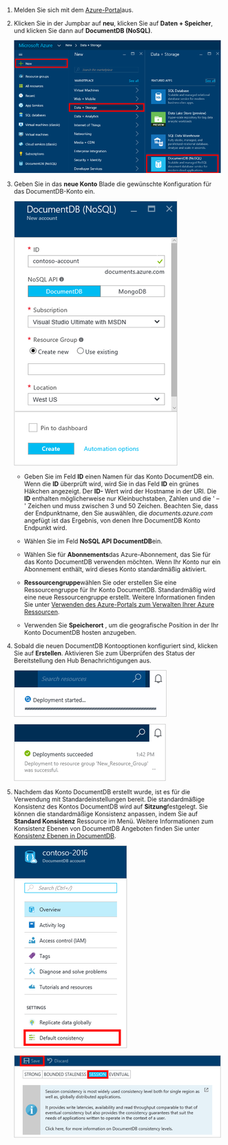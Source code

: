 1.  Melden Sie sich mit dem [Azure-Portal](https://portal.azure.com/)aus.
2.  Klicken Sie in der Jumpbar auf **neu**, klicken Sie auf **Daten + Speicher**, und klicken Sie dann auf **DocumentDB (NoSQL)**.

    ![Screenshot der Azure-Portal Hervorhebung Weitere Dienste und DocumentDB (NoSQL)](./media/documentdb-create-dbaccount/create-nosql-db-databases-json-tutorial-1.png)  

3. Geben Sie in das **neue Konto** Blade die gewünschte Konfiguration für das DocumentDB-Konto ein.

    ![Screenshot des neuen DocumentDB Blades](./media/documentdb-create-dbaccount/create-nosql-db-databases-json-tutorial-2.png)

    - Geben Sie im Feld **ID** einen Namen für das Konto DocumentDB ein.  Wenn die **ID** überprüft wird, wird Sie in das Feld **ID** ein grünes Häkchen angezeigt. Der **ID-** Wert wird der Hostname in der URI. Die **ID** enthalten möglicherweise nur Kleinbuchstaben, Zahlen und die ' – ' Zeichen und muss zwischen 3 und 50 Zeichen. Beachten Sie, dass der Endpunktname, den Sie auswählen, die *documents.azure.com* angefügt ist das Ergebnis, von denen Ihre DocumentDB Konto Endpunkt wird.

    - Wählen Sie im Feld **NoSQL API** **DocumentDB**ein.  

    - Wählen Sie für **Abonnements**das Azure-Abonnement, das Sie für das Konto DocumentDB verwenden möchten. Wenn Ihr Konto nur ein Abonnement enthält, wird dieses Konto standardmäßig aktiviert.

    - **Ressourcengruppe**wählen Sie oder erstellen Sie eine Ressourcengruppe für Ihr Konto DocumentDB.  Standardmäßig wird eine neue Ressourcengruppe erstellt. Weitere Informationen finden Sie unter [Verwenden des Azure-Portals zum Verwalten Ihrer Azure Ressourcen](../articles/azure-portal/resource-group-portal.md).

    - Verwenden Sie **Speicherort** , um die geografische Position in der Ihr Konto DocumentDB hosten anzugeben. 

4.  Sobald die neuen DocumentDB Kontooptionen konfiguriert sind, klicken Sie auf **Erstellen**. Aktivieren Sie zum Überprüfen des Status der Bereitstellung den Hub Benachrichtigungen aus.  

    ![Schnelles Erstellen von Datenbanken – Screenshot der Benachrichtigungen-Hub angezeigt wird, dass das Konto DocumentDB erstellt wird](./media/documentdb-create-dbaccount/create-nosql-db-databases-json-tutorial-4.png)  

    ![Screenshot der Benachrichtigungen-Hub angezeigt wird, dass das Konto DocumentDB wurde erfolgreich erstellt und einer Ressourcengruppe - Online-Datenbank Ersteller Benachrichtigung bereitgestellt](./media/documentdb-create-dbaccount/create-nosql-db-databases-json-tutorial-5.png)

5.  Nachdem das Konto DocumentDB erstellt wurde, ist es für die Verwendung mit Standardeinstellungen bereit. Die standardmäßige Konsistenz des Kontos DocumentDB wird auf **Sitzung**festgelegt.  Sie können die standardmäßige Konsistenz anpassen, indem Sie auf **Standard Konsistenz** Ressource im Menü. Weitere Informationen zum Konsistenz Ebenen von DocumentDB Angeboten finden Sie unter [Konsistenz Ebenen in DocumentDB](../articles/documentdb/documentdb-consistency-levels.md).

    ![Screenshot des Ressourcengruppe Blades – starten Sie die Anwendungsentwicklung](./media/documentdb-create-dbaccount/create-nosql-db-databases-json-tutorial-6.png)  

    ![Screenshot des Blades Ebene Konsistenz - Session-Konsistenz](./media/documentdb-create-dbaccount/create-nosql-db-databases-json-tutorial-7.png)  

[How to: Create a DocumentDB account]: #Howto
[Next steps]: #NextSteps
[documentdb-manage]:../articles/documentdb/documentdb-manage.md
